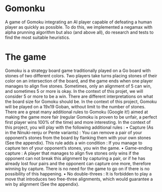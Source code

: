 # Gomonku
A game of Gomoku integrating an AI player capable of defeating a human player as quickly as possible. To do this, we implemented a negamax with alpha prunning algorithm but also (and above all), do research and tests to find the most suitable heuristics.
# The game
Gomoku is a strategy board game traditionally played on a Go board with stones of two
different colors.
Two players take turns placing stones of their color on an intersection of the board,
and the game ends when one player manages to align five stones. Sometimes, only an
alignment of 5 can win, and sometimes 5 or more is okay. In the context of this projet,
we will consider 5 or more to be a win.
There are different interpretations on what the board size for Gomoku should be. In
the context of this project, Gomoku will be played on a 19x19 Goban, without limit to
the number of stones.
There are a great many additional rules to Gomoku (Google it!) aimed at making the
game more fair (regular Gomoku is proven to be unfair, a perfect first player wins 100%
of the time) and more interesting.
In the context of this project, you will play with the following additional rules :
• Capture (As in the Ninuki-renju or Pente variants) : You can remove a pair of your
opponent’s stones from the board by flanking them with your own stones (See the
appendix). This rule adds a win condition : If you manage to capture ten of your
opponent’s stones, you win the game.
• Game-ending capture : A player that manages to align five stones only wins if the
opponent can not break this alignment by capturing a pair, or if he has already lost
four pairs and the opponent can capture one more, therefore winning by capture.
There is no need for the game to go on if there is no possibility of this happening.
• No double-threes : It is forbidden to play a move that introduces two free-three
alignments, which would guarantee a win by alignment (See the appendix).

